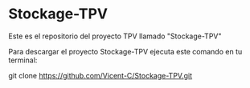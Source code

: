 # Stockage-TPV
Este es el repositorio del proyecto TPV llamado "Stockage-TPV"

Para descargar el proyecto Stockage-TPV ejecuta este comando en tu terminal:

git clone https://github.com/Vicent-C/Stockage-TPV.git
